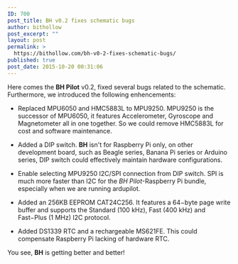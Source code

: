 ```yaml
---
ID: 700
post_title: BH v0.2 fixes schematic bugs
author: bithollow
post_excerpt: ""
layout: post
permalink: >
  https://bithollow.com/bh-v0-2-fixes-schematic-bugs/
published: true
post_date: 2015-10-20 00:31:06
---
```

Here comes the **BH Pilot** v0.2, fixed several bugs related to the schematic. Furthermore, we introduced the following enhencements:

- Replaced MPU6050 and HMC5883L to MPU9250. MPU9250 is the successor of MPU6050, it features Accelerometer, Gyroscope and Magnetometer all in one together. So we could remove HMC5883L for cost and software maintenance.

- Added a DIP switch. **BH** isn't for Raspberry Pi only, on other development board, such as Beagle series, Banana Pi series or Arduino series, DIP switch could effectively maintain hardware configurations.

- Enable selecting MPU9250 I2C/SPI connection from DIP switch. SPI is much more faster than I2C for the *BH Pilot*-Raspberry Pi bundle, especially when we are running ardupilot.

- Added an 256KB EEPROM CAT24C256. It features a 64−byte page write buffer and supports the Standard (100 kHz), Fast (400 kHz) and Fast−Plus (1 MHz) I2C protocol.

- Added DS1339 RTC and a rechargeable MS621FE. This could compensate Raspberry Pi lacking of hardware RTC.

You see, **BH** is getting better and better!